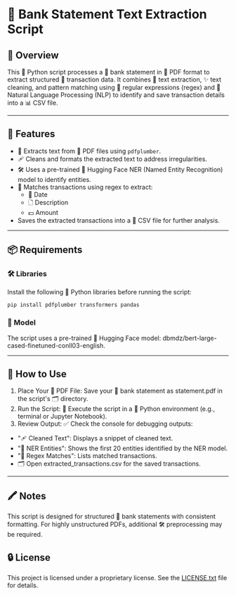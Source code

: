 # 📘 Bank Statement Text Extraction Script

## 🩾 Overview

This 🔰 Python script processes a 🏦 bank statement in 📝 PDF format to extract structured 🧹 transaction data. It combines 📜 text extraction, ✨ text cleaning, and pattern matching using 🔎 regular expressions (regex) and 🤖 Natural Language Processing (NLP) to identify and save transaction details into a 📊 CSV file.

---

## 🌟 Features

- 🐂 Extracts text from 📜 PDF files using `pdfplumber`.
- 🩹 Cleans and formats the extracted text to address irregularities.
- 🛠️ Uses a pre-trained 🤗 Hugging Face NER (Named Entity Recognition) model to identify entities.
- 🧾 Matches transactions using regex to extract:
  - 📅 Date
  - 🗋 Description
  - 💵 Amount
- Saves the extracted transactions into a 💾 CSV file for further analysis.

---

## 📦 Requirements

### 🛠️ Libraries

Install the following 🔰 Python libraries before running the script:

```bash
pip install pdfplumber transformers pandas
```
### 🧠 Model
The script uses a pre-trained 🤗 Hugging Face model: dbmdz/bert-large-cased-finetuned-conll03-english.

---

## 🔖 How to Use

1. Place Your 📜 PDF File:
Save your 🏦 bank statement as statement.pdf in the script's 🗂 directory.
2. Run the Script:
🏃 Execute the script in a 🔰 Python environment (e.g., terminal or Jupyter Notebook).
3. Review Output:
✅ Check the console for debugging outputs:
- "🩹 Cleaned Text": Displays a snippet of cleaned text.
- "🤖 NER Entities": Shows the first 20 entities identified by the NER model.
- "🔎 Regex Matches": Lists matched transactions.
- 🗂 Open extracted_transactions.csv for the saved transactions.

---
## 🖍️ Notes
This script is designed for structured 🏦 bank statements with consistent formatting.
For highly unstructured PDFs, additional 🛠️ preprocessing may be required.

## 🔒 License

This project is licensed under a proprietary license. See the [LICENSE.txt](./LICENSE.txt) file for details.
